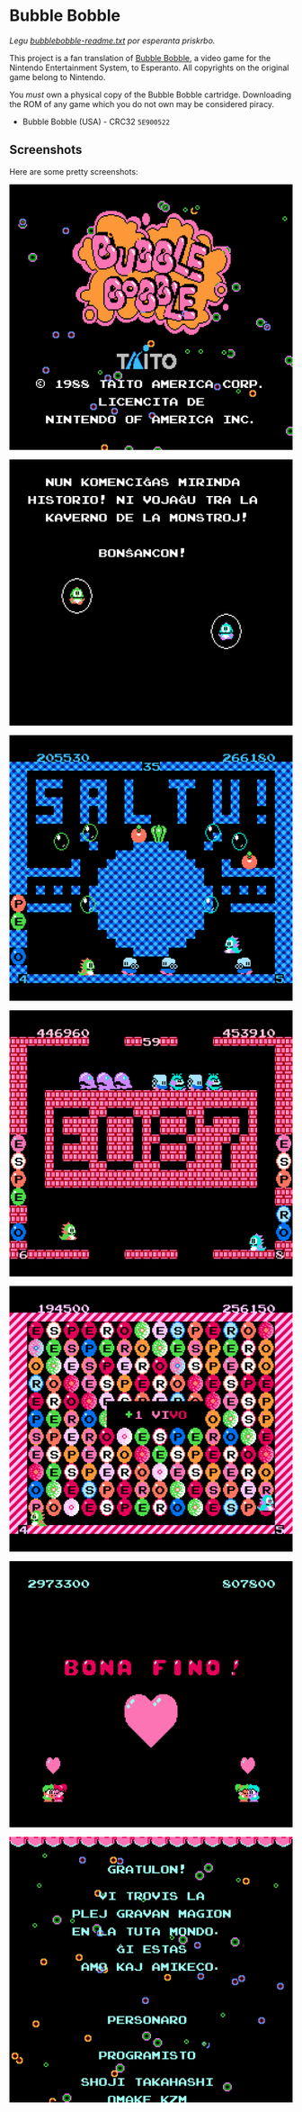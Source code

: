# Bubble Bobble

_Legu
[bubblebobble-readme.txt](bubblebobble-readme.txt) por esperanta
priskrbo._

This project is a fan translation of
[Bubble Bobble](https://en.wikipedia.org/wiki/Bubble_Bobble), a
video game for the Nintendo Entertainment System, to Esperanto.
All copyrights on the original game belong to Nintendo.

You *must* own a physical copy of the Bubble Bobble cartridge.
Downloading the ROM of any game which you do not own may be
considered piracy.

  * Bubble Bobble (USA) - CRC32 `5E900522`

## Screenshots

Here are some pretty screenshots:

![Title screen](images/image-1.png)

![Off we go](images/image-2.png)

![Level customization](images/image-3.png)

![More level customization](images/image-4.png)

![Extra life](images/image-5.png)

![Happy end](images/image-6.png)

![Credits](images/image-7.png)
